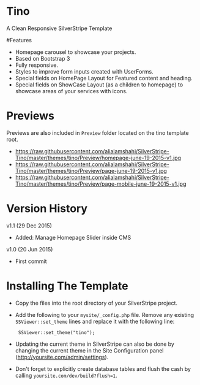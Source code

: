 # Tino
A Clean Responsive SilverStripe Template

#Features

 * Homepage carousel to showcase your projects.
 * Based on Bootstrap 3
 * Fully responsive.
 * Styles to improve form inputs created with UserForms.
 * Special fields on HomePage Layout for Featured content and heading.
 * Special fields on ShowCase Layout (as a children to homepage) to showcase areas of your services with icons.
 
# Previews
Previews are also included in `Preview` folder located on the tino template root.

 * https://raw.githubusercontent.com/alialamshahi/SilverStripe-Tino/master/themes/tino/Preview/homepage-june-19-2015-v1.jpg
 * https://raw.githubusercontent.com/alialamshahi/SilverStripe-Tino/master/themes/tino/Preview/page-june-19-2015-v1.jpg
 * https://raw.githubusercontent.com/alialamshahi/SilverStripe-Tino/master/themes/tino/Preview/page-mobile-june-19-2015-v1.jpg

# Version History
v1.1 (29 Dec 2015)

 * Added: Manage Homepage Slider inside CMS
 
v1.0 (20 Jun 2015)

 * First commit

# Installing The Template

 * Copy the files into the root directory of your SilverStripe project.
 
 * Add the following to your `mysite/_config.php` file.  Remove any existing `SSViewer::set_theme` lines and replace it with the following line:

		SSViewer::set_theme("tino");
		
* Updating the current theme in SilverStripe can also be done by changing the current theme in the Site Configuration panel (http://yoursite.com/admin/settings).
 
 * Don't forget to explicitly create database tables and flush the cash by calling `yoursite.com/dev/build?flush=1`.

